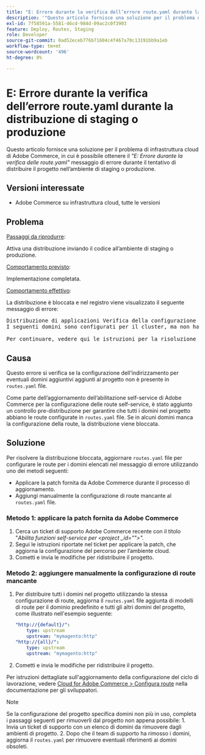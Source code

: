 ```yaml
---
title: "E: Errore durante la verifica dell’errore route.yaml durante la distribuzione di staging o produzione"
description: '"Questo articolo fornisce una soluzione per il problema dell’infrastruttura cloud di Adobe Commerce, in cui viene visualizzato il messaggio di errore *"E: Error while verifying route.yaml"* (Errore durante la verifica delle route.yaml) durante il tentativo di distribuire il progetto nell''ambiente di staging o di produzione."'
exl-id: 7f58591a-5581-46cd-984d-09ac2c0f3903
feature: Deploy, Routes, Staging
role: Developer
source-git-commit: 0ad52eceb776b71604c4f467a70c13191bb9a1eb
workflow-type: tm+mt
source-wordcount: '496'
ht-degree: 0%

---
```


# E: Errore durante la verifica dell’errore route.yaml durante la distribuzione di staging o produzione

Questo articolo fornisce una soluzione per il problema di infrastruttura cloud di Adobe Commerce, in cui è possibile ottenere il *&quot;E: Errore durante la verifica delle route.yaml&quot;* messaggio di errore durante il tentativo di distribuire il progetto nell’ambiente di staging o produzione.

## Versioni interessate

* Adobe Commerce su infrastruttura cloud, tutte le versioni

## Problema

<u>Passaggi da riprodurre</u>:

Attiva una distribuzione inviando il codice all’ambiente di staging o produzione.

<u>Comportamento previsto</u>:

Implementazione completata.

<u>Comportamento effettivo</u>:

La distribuzione è bloccata e nel registro viene visualizzato il seguente messaggio di errore:

<pre>Distribuzione di applicazioni Verifica della configurazione E: errore durante la verifica di route.yaml.
I seguenti domini sono configurati per il cluster, ma non hanno route definite nel file route.yaml: - store1.example.com - store2.example.com - test-store.example.com Con la configurazione route.yaml corrente, questi domini NON verrebbero serviti.

Per continuare, vedere qui le istruzioni per la risoluzione dei problemi: /help/troubleshooting/deployment/e-error-verifying-routes-yaml-error-during-staging-or-production-deploy.md</pre>

## Causa

Questo errore si verifica se la configurazione dell’indirizzamento per eventuali domini aggiuntivi aggiunti al progetto non è presente in `routes.yaml` file.

Come parte dell’aggiornamento dell’abilitazione self-service di Adobe Commerce per la configurazione delle route self-service, è stato aggiunto un controllo pre-distribuzione per garantire che tutti i domini nel progetto abbiano le route configurate in `routes.yaml` file. Se in alcuni domini manca la configurazione della route, la distribuzione viene bloccata.

## Soluzione

Per risolvere la distribuzione bloccata, aggiornare `routes.yaml` file per configurare le route per i domini elencati nel messaggio di errore utilizzando uno dei metodi seguenti:

* Applicare la patch fornita da Adobe Commerce durante il processo di aggiornamento.
* Aggiungi manualmente la configurazione di route mancante al `routes.yaml` file.

### Metodo 1: applicare la patch fornita da Adobe Commerce

1. Cerca un ticket di supporto Adobe Commerce recente con il titolo &quot;*Abilita funzioni self-service per &lt;project _id=&quot;&quot;>&quot;.*
1. Segui le istruzioni riportate nel ticket per applicare la patch, che aggiorna la configurazione del percorso per l’ambiente cloud.
1. Сometti e invia le modifiche per ridistribuire il progetto.

### Metodo 2: aggiungere manualmente la configurazione di route mancante

1. Per distribuire tutti i domini nel progetto utilizzando la stessa configurazione di route, aggiorna il `routes.yaml` file aggiunta di modelli di route per il dominio predefinito e tutti gli altri domini del progetto, come illustrato nell&#39;esempio seguente:

   ```yaml
   "http://{default}/":
       type: upstream
       upstream: "mymagento:http"
   "http://{all}/":
       type: upstream
       upstream: "mymagento:http"
   ```

1. Сometti e invia le modifiche per ridistribuire il progetto.

Per istruzioni dettagliate sull&#39;aggiornamento della configurazione del ciclo di lavorazione, vedere [Cloud for Adobe Commerce > Configura route](https://devdocs.magento.com/guides/v2.3/cloud/project/project-conf-files_routes.html) nella documentazione per gli sviluppatori.

>[!NOTE]
>
>Se la configurazione del progetto specifica domini non più in uso, completa i passaggi seguenti per rimuoverli dal progetto non appena possibile: 1. Invia un ticket di supporto con un elenco di domini da rimuovere dagli ambienti di progetto. 2. Dopo che il team di supporto ha rimosso i domini, aggiorna il `routes.yaml` per rimuovere eventuali riferimenti ai domini obsoleti.
